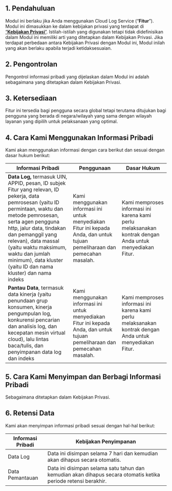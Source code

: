 

## 1\. Pendahuluan

Modul ini berlaku jika Anda menggunakan Cloud Log Service (“**Fitur**”). Modul ini dimasukkan ke dalam kebijakan privasi yang terdapat di [“**Kebijakan Privasi**”](https://intl.cloud.tencent.com/document/product/301/17345). Istilah-istilah yang digunakan tetapi tidak didefinisikan dalam Modul ini memiliki arti yang ditetapkan dalam Kebijakan Privasi. Jika terdapat perbedaan antara Kebijakan Privasi dengan Modul ini, Modul inilah yang akan berlaku apabila terjadi ketidaksesuaian.

## 2\. Pengontrolan

Pengontrol informasi pribadi yang dijelaskan dalam Modul ini adalah sebagaimana yang ditetapkan dalam Kebijakan Privasi.

## 3\. Ketersediaan

Fitur ini tersedia bagi pengguna secara global tetapi terutama ditujukan bagi pengguna yang berada di negara/wilayah yang sama dengan wilayah layanan yang dipilih untuk pelaksanaan yang optimal.



## 4\. Cara Kami Menggunakan Informasi Pribadi

Kami akan menggunakan informasi dengan cara berikut dan sesuai dengan dasar hukum berikut:

| **Informasi Pribadi**                                     | **Penggunaan**                                                      | **Dasar Hukum**                                              |
| ------------------------------------------------------------ | ------------------------------------------------------------ | ------------------------------------------------------------ |
|**Data Log,** termasuk UIN, APPID, pesan, ID subjek Fitur yang relevan, ID pekerja, data pemrosesan (yaitu ID permintaan, waktu dan metode pemrosesan, serta agen pengguna http, jalur data, tindakan dan pemanggil yang relevan), data massal (yaitu waktu maksimum, waktu dan jumlah minimum), data kluster (yaitu ID dan nama kluster) dan nama indeks | Kami menggunakan informasi ini untuk menyediakan Fitur ini kepada Anda, dan untuk tujuan pemeliharaan dan pemecahan masalah. | Kami memproses informasi ini karena kami perlu melaksanakan kontrak dengan Anda untuk menyediakan Fitur. |
|**Pantau Data**, termasuk data kinerja (yaitu penundaan grup konsumen, kinerja pengumpulan log, konkurensi pencarian dan analisis log, dan kecepatan mesin virtual cloud), lalu lintas baca/tulis, dan penyimpanan data log dan indeks | Kami menggunakan informasi ini untuk menyediakan Fitur ini kepada Anda, dan untuk tujuan pemeliharaan dan pemecahan masalah. | Kami memproses informasi ini karena kami perlu melaksanakan kontrak dengan Anda untuk menyediakan Fitur. |



## 5\. Cara Kami Menyimpan dan Berbagi Informasi Pribadi

Sebagaimana ditetapkan dalam Kebijakan Privasi.

## 6\. Retensi Data

Kami akan menyimpan informasi pribadi sesuai dengan hal-hal berikut:

| **Informasi Pribadi** | **Kebijakan Penyimpanan**                                         |
| ------------------------ | ------------------------------------------------------------ |
| Data Log                 | Data ini disimpan selama 7 hari dan kemudian akan dihapus secara otomatis. |
| Data Pemantauan             | Data ini disimpan selama satu tahun dan kemudian akan dihapus secara otomatis ketika periode retensi berakhir. |

 